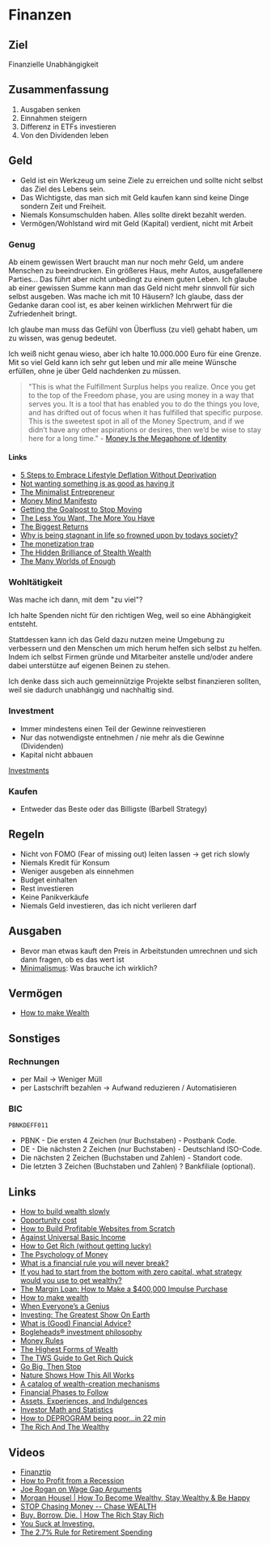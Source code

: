 # Finanzen

## Ziel

Finanzielle Unabhängigkeit

## Zusammenfassung

1. Ausgaben senken
2. Einnahmen steigern
3. Differenz in ETFs investieren
4. Von den Dividenden leben

## Geld

- Geld ist ein Werkzeug um seine Ziele zu erreichen und sollte nicht selbst das Ziel des Lebens sein.
- Das Wichtigste, das man sich mit Geld kaufen kann sind keine Dinge sondern Zeit und Freiheit.
- Niemals Konsumschulden haben. Alles sollte direkt bezahlt werden.
- Vermögen/Wohlstand wird mit Geld (Kapital) verdient, nicht mit Arbeit

### Genug

Ab einem gewissen Wert braucht man nur noch mehr Geld, um andere Menschen zu beeindrucken. Ein größeres Haus, mehr Autos, ausgefallenere Parties...
Das führt aber nicht unbedingt zu einem guten Leben.
Ich glaube ab einer gewissen Summe kann man das Geld nicht mehr sinnvoll für sich selbst ausgeben. Was mache ich mit 10 Häusern?
Ich glaube, dass der Gedanke daran cool ist, es aber keinen wirklichen Mehrwert für die Zufriedenheit bringt.

Ich glaube man muss das Gefühl von Überfluss (zu viel) gehabt haben, um zu wissen, was genug bedeutet.

Ich weiß nicht genau wieso, aber ich halte 10.000.000 Euro für eine Grenze.
Mit so viel Geld kann ich sehr gut leben und mir alle meine Wünsche erfüllen, ohne je über Geld nachdenken zu müssen.

> "This is what the Fulfillment Surplus helps you realize. Once you get to the top of the Freedom phase, you are using money in a way that serves you. It is a tool that has enabled you to do the things you love, and has drifted out of focus when it has fulfilled that specific purpose. This is the sweetest spot in all of the Money Spectrum, and if we didn’t have any other aspirations or desires, then we’d be wise to stay here for a long time." - [Money Is the Megaphone of Identity](https://moretothat.com/money/)

#### Links

- [5 Steps to Embrace Lifestyle Deflation Without Deprivation](https://minafi.com/lifestyle-deflation)
- [Not wanting something is as good as having it](https://theescapeartist.me/2021/03/29/not-wanting-something-is-as-good-as-having-it/)
- [The Minimalist Entrepreneur](https://renenauheimer.substack.com/p/the-minimalist-entrepreneur)
- [Money Mind Manifesto](https://www.sloww.co/money-mind-manifesto/)
- [Getting the Goalpost to Stop Moving](https://www.collaborativefund.com/blog/goalpost/)
- [The Less You Want, The More You Have](https://www.youtube.com/watch?v=ZrMOLqgv714)
- [The Biggest Returns](https://www.collaborativefund.com/blog/the-biggest-returns/)
- [Why is being stagnant in life so frowned upon by todays society?](https://www.reddit.com/r/NoStupidQuestions/comments/owbk2t/why_is_being_stagnant_in_life_so_frowned_upon_by/)
- [The monetization trap](https://sebastiandedeyne.com/the-monetization-trap)
- [The Hidden Brilliance of Stealth Wealth](https://www.youtube.com/watch?v=_INmFnlp-hU)
- [The Many Worlds of Enough](https://moretothat.com/the-many-worlds-of-enough/)

### Wohltätigkeit

Was mache ich dann, mit dem "zu viel"?

Ich halte Spenden nicht für den richtigen Weg, weil so eine Abhängigkeit entsteht.

Stattdessen kann ich das Geld dazu nutzen meine Umgebung zu verbessern und den Menschen um mich herum helfen sich selbst zu helfen.
Indem ich selbst Firmen gründe und Mitarbeiter anstelle und/oder andere dabei unterstütze auf eigenen Beinen zu stehen.

Ich denke dass sich auch gemeinnützige Projekte selbst finanzieren sollten, weil sie dadurch unabhängig und nachhaltig sind. 

### Investment

- Immer mindestens einen Teil der Gewinne reinvestieren
- Nur das notwendigste entnehmen / nie mehr als die Gewinne (Dividenden)
- Kapital nicht abbauen

[Investments](./investments.md)

### Kaufen

- Entweder das Beste oder das Billigste (Barbell Strategy)

## Regeln

- Nicht von FOMO (Fear of missing out) leiten lassen -> get rich slowly 
- Niemals Kredit für Konsum
- Weniger ausgeben als einnehmen
- Budget einhalten
- Rest investieren 
- Keine Panikverkäufe
- Niemals Geld investieren, das ich nicht verlieren darf

## Ausgaben

- Bevor man etwas kauft den Preis in Arbeitstunden umrechnen und sich dann fragen, ob es das wert ist
- [Minimalismus](../minimalismus.md): Was brauche ich wirklich?

## Vermögen

- [How to make Wealth](http://www.paulgraham.com/wealth.html)

## Sonstiges

### Rechnungen

- per Mail -> Weniger Müll
- per Lastschrift bezahlen -> Aufwand reduzieren / Automatisieren

### BIC

```
PBNKDEFF011
```

- PBNK - Die ersten 4 Zeichen (nur Buchstaben) - Postbank Code.
- DE - Die nächsten 2 Zeichen (nur Buchstaben) - Deutschland ISO-Code.
- Die nächsten 2 Zeichen (Buchstaben und Zahlen) - Standort code.
- Die letzten 3 Zeichen (Buchstaben und Zahlen) ? Bankfiliale (optional).

## Links

- [How to build wealth slowly](https://pjrvs.com/wealth)
- [Opportunity cost ](https://thewokesalaryman.com/2020/05/05/life-changing-economic-theories-applied-to-personal-finance/)
- [How to Build Profitable Websites from Scratch](https://fourpillarfreedom.com/the-income-community-how-to-build-profitable-websites-from-scratch/)
- [Against Universal Basic Income](https://guzey.com/economics/against-universal-basic-income/)
- [How to Get Rich (without getting lucky)](https://www.sloww.co/how-to-get-rich-naval-ravikant/)
- [The Psychology of Money](https://www.collaborativefund.com/blog/the-psychology-of-money/)
- [What is a financial rule you will never break?](https://qr.ae/pNb4MV)
- [If you had to start from the bottom with zero capital, what strategy would you use to get wealthy?](https://qr.ae/pNxaIB)
- [The Margin Loan: How to Make a $400,000 Impulse Purchase](https://www.mrmoneymustache.com/2021/01/29/margin-loan-ibkr-review/?utm_source=feedburner&utm_medium=feed&utm_campaign=Feed%3A+MrMoneyMustache+%28Mr.+Money+Mustache%29)
- [How to make wealth](http://paulgraham.com/wealth.html)
- [When Everyone’s a Genius](https://www.collaborativefund.com/blog/speculation/?utm_source=feedburner&utm_maedium=feed&utm_campaign=Feed%3A+collabfund+%28Collaborative+Fund%29)
- [Investing: The Greatest Show On Earth](https://www.collaborativefund.com/blog/investing-the-greatest-show-on-earth/)
- [What is (Good) Financial Advice?](https://www.youtube.com/watch?v=TI5p8vqdjTw)
- [Bogleheads® investment philosophy](https://www.bogleheads.org/wiki/Bogleheads%C2%AE_investment_philosophy)
- [Money Rules](https://www.collaborativefund.com/blog/$/)
- [The Highest Forms of Wealth](https://www.collaborativefund.com/blog/the-highest-forms-of-wealth/)
- [The TWS Guide to Get Rich Quick](https://thewokesalaryman.com/2021/08/31/the-tws-guide-to-get-rich-quick/)
- [Go Big, Then Stop](https://ofdollarsanddata.com/go-big-then-stop/)
- [Nature Shows How This All Works](https://www.collaborativefund.com/blog/nature-shows-how-this-all-works/)
- [A catalog of wealth-creation mechanisms](https://blog.rongarret.info/2009/10/catalog-of-wealth-creation-mechanisms.html)
- [Financial Phases to Follow](https://tynan.com/phases/)
- [Assets, Experiences, and Indulgences](https://tynan.com/moneyspent/)
- [Investor Math and Statistics](https://www.reddit.com/r/Bogleheads/comments/tq0ii9/investor_math_and_statistics/)
- [How to DEPROGRAM being poor...in 22 min](https://www.youtube.com/watch?v=9ySuYdJ0H4s)
- [The Rich And The Wealthy](https://www.collaborativefund.com/blog/the-rich-and-the-wealthy/)

## Videos

- [Finanztip](https://www.youtube.com/channel/UC-muQylmRx61Mt6U1oDSEVA)
- [How to Profit from a Recession](https://www.youtube.com/watch?v=mRHBrJziE-Y&t=503s)
- [Joe Rogan on Wage Gap Arguments](https://www.youtube.com/watch?v=HSvLnlX-VG4&feature=share)
- [Morgan Housel | How To Become Wealthy, Stay Wealthy & Be Happy](https://www.youtube.com/watch?v=YJe0sfEYCrg)
- [STOP Chasing Money -- Chase WEALTH](https://www.youtube.com/watch?v=7Hdu4DlnLIk)
- [Buy. Borrow. Die. | How The Rich Stay Rich](https://www.youtube.com/watch?v=4_XFqwN9zLU)
- [You Suck at Investing.](https://www.youtube.com/watch?v=SbUkmysgXFs)
- [The 2.7% Rule for Retirement Spending](https://www.youtube.com/watch?v=1FwgCRIS0Wg)

